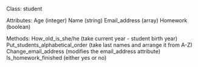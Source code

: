 Class: student

Attributes:
Age (integer)
Name (string)
Email_address (array)
Homework (boolean)

Methods:
How_old_is_she/he (take current year - student birth year)
Put_students_alphabetical_order (take last names and arrange it from A-Z)
Change_email_address (modifies the email_address attribute)
Is_homework_finished (either yes or no)
